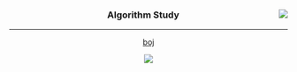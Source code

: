 <div align="center">
  <img align="right" src="https://github-readme-stats.vercel.app/api/top-langs/?username=seondal&theme=dracula&exclude_repo=Computer-Science-Engineering&layout=compact&langs_count=10"/>
  
  ### Algorithm Study 
  
  ---
  
<p><a href="https://solved.ac/profile/cloud099">boj</a></p>
<a href="https://sedentary.tistory.com/category/%EC%95%8C%EA%B3%A0%EB%A6%AC%EC%A6%98"><img src="https://img.shields.io/badge/cloud0990-E5511E?style=flat-square&logo=Blogger&logoColor=white"/></a> 
  <br>
</div>
